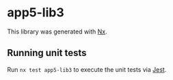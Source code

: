 # app5-lib3

This library was generated with [Nx](https://nx.dev).

## Running unit tests

Run `nx test app5-lib3` to execute the unit tests via [Jest](https://jestjs.io).
